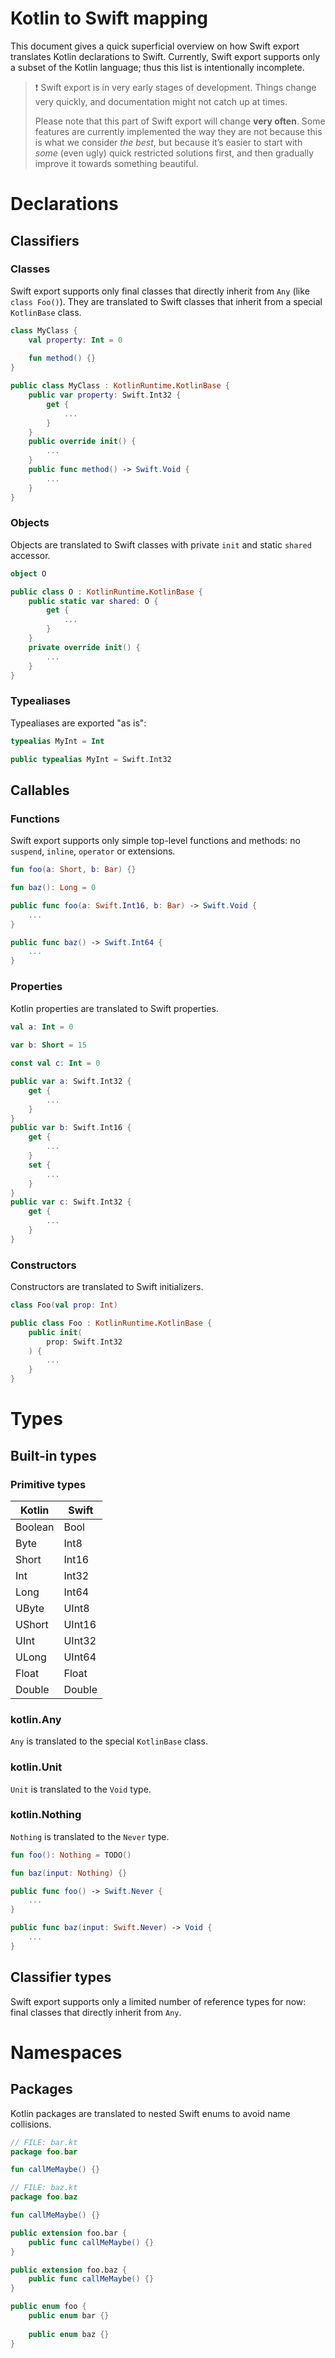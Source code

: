 # Kotlin to Swift mapping

This document gives a quick superficial overview on how Swift export translates Kotlin declarations to Swift.
Currently, Swift export supports only a subset of the Kotlin language; thus this list is intentionally incomplete.

> ❗️ Swift export is in very early stages of development.
> Things change very quickly, and documentation might not catch up at times.
> 
> Please note that this part of Swift export will change **very often**.
> Some features are currently implemented the way they are not because this is what we consider _the best_,
> but because it’s easier to start with _some_ (even ugly) quick restricted solutions first, and then gradually improve it towards something
> beautiful.

# Declarations

## Classifiers

### Classes

Swift export supports only final classes that directly inherit from `Any` (like `class Foo()`). 
They are translated to Swift classes that inherit from a special `KotlinBase` class.
```kotlin
class MyClass {
    val property: Int = 0
    
    fun method() {}
}
```
```swift
public class MyClass : KotlinRuntime.KotlinBase {
    public var property: Swift.Int32 {
        get {
            ...
        }
    }
    public override init() {
        ...
    }
    public func method() -> Swift.Void {
        ...
    }
}
```

### Objects

Objects are translated to Swift classes with private `init` and static `shared` accessor.
```kotlin
object O
```
```swift
public class O : KotlinRuntime.KotlinBase {
    public static var shared: O {
        get {
            ...
        }
    }
    private override init() {
        ...
    }
}
```

### Typealiases

Typealiases are exported "as is":
```kotlin
typealias MyInt = Int
```

```swift
public typealias MyInt = Swift.Int32
```

## Callables

### Functions

Swift export supports only simple top-level functions and methods: no `suspend`, `inline`, `operator` or extensions.

```kotlin
fun foo(a: Short, b: Bar) {}

fun baz(): Long = 0
```

```swift
public func foo(a: Swift.Int16, b: Bar) -> Swift.Void {
    ...
}

public func baz() -> Swift.Int64 {
    ...
}
```

### Properties

Kotlin properties are translated to Swift properties.

```kotlin
val a: Int = 0
            
var b: Short = 15

const val c: Int = 0
```

```swift
public var a: Swift.Int32 {
    get {
        ...
    }
}
public var b: Swift.Int16 {
    get {
        ...
    }
    set {
        ...
    }
}
public var c: Swift.Int32 {
    get {
        ...
    }
}
```

### Constructors

Constructors are translated to Swift initializers.

```kotlin
class Foo(val prop: Int)
```

```swift
public class Foo : KotlinRuntime.KotlinBase {
    public init(
        prop: Swift.Int32
    ) {
        ...
    }
}
```

# Types

## Built-in types

### Primitive types

| Kotlin  | Swift  |
|---------|--------|
| Boolean | Bool   |
| Byte    | Int8   |
| Short   | Int16  |
| Int     | Int32  |
| Long    | Int64  |
| UByte   | UInt8  |
| UShort  | UInt16 |
| UInt    | UInt32 |
| ULong   | UInt64 |
| Float   | Float  |
| Double  | Double |

### kotlin.Any

`Any` is translated to the special `KotlinBase` class.

### kotlin.Unit

`Unit` is translated to the `Void` type.

### kotlin.Nothing

`Nothing` is translated to the `Never` type.

```kotlin
fun foo(): Nothing = TODO()

fun baz(input: Nothing) {}
```

```swift
public func foo() -> Swift.Never {
    ...
}

public func baz(input: Swift.Never) -> Void {
    ...
}
```

## Classifier types

Swift export supports only a limited number of reference types for now: final classes that directly inherit from `Any`.

# Namespaces

## Packages

Kotlin packages are translated to nested Swift enums to avoid name collisions.
```kotlin
// FILE: bar.kt
package foo.bar

fun callMeMaybe() {}

// FILE: baz.kt
package foo.baz

fun callMeMaybe() {}
```

```swift
public extension foo.bar {
    public func callMeMaybe() {}
}

public extension foo.baz {
    public func callMeMaybe() {}
}

public enum foo {
    public enum bar {}
    
    public enum baz {}
}
```



